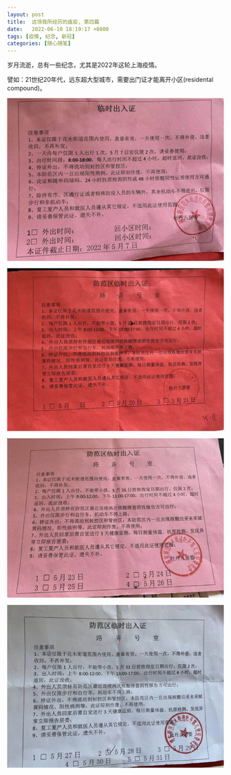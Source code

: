 ```yaml
---
layout: post
title:  这场我所经历的瘟疫, 第四篇
date:   2022-06-10 18:19:17 +0800
tags: [疫情, 纪念, 新冠]
categories: [随心随笔]
---
```


岁月流逝，总有一些纪念，尤其是2022年这轮上海疫情。

譬如：21世纪20年代，远东超大型城市，需要出门证才能离开小区(residental compound)。

![出门证1](/assets/uploads/2022/06/chumen1.jpg)


![出门证2](/assets/uploads/2022/06/chumen2.jpg)


![出门证3](/assets/uploads/2022/06/chumen3.jpg)


![出门证4](/assets/uploads/2022/06/chumen4.jpg)
